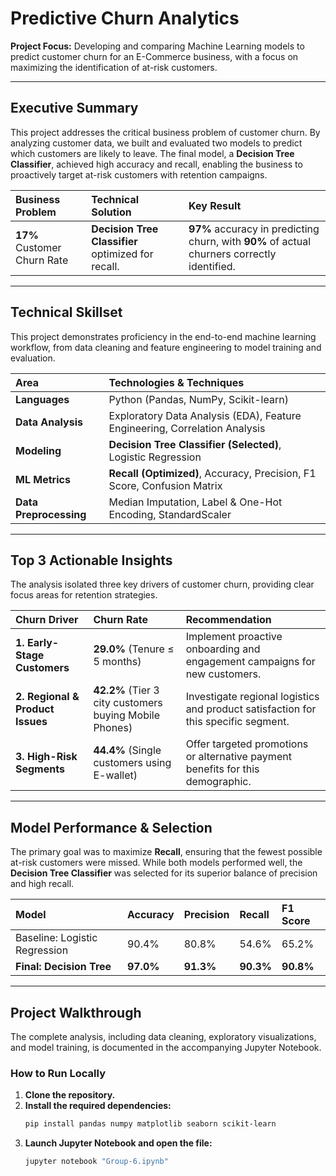 # Predictive Churn Analytics

**Project Focus:** Developing and comparing Machine Learning models to predict customer churn for an E-Commerce business, with a focus on maximizing the identification of at-risk customers.

---

## Executive Summary

This project addresses the critical business problem of customer churn. By analyzing customer data, we built and evaluated two models to predict which customers are likely to leave. The final model, a **Decision Tree Classifier**, achieved high accuracy and recall, enabling the business to proactively target at-risk customers with retention campaigns.

| Business Problem | Technical Solution | Key Result |
| :--- | :--- | :--- |
| **17%** Customer Churn Rate | **Decision Tree Classifier** optimized for recall. | **97%** accuracy in predicting churn, with **90%** of actual churners correctly identified. |

---

## Technical Skillset

This project demonstrates proficiency in the end-to-end machine learning workflow, from data cleaning and feature engineering to model training and evaluation.

| Area | Technologies & Techniques |
| :--- | :--- |
| **Languages** | Python (Pandas, NumPy, Scikit-learn) |
| **Data Analysis** | Exploratory Data Analysis (EDA), Feature Engineering, Correlation Analysis |
| **Modeling** | **Decision Tree Classifier (Selected)**, Logistic Regression |
| **ML Metrics** | **Recall (Optimized)**, Accuracy, Precision, F1 Score, Confusion Matrix |
| **Data Preprocessing** | Median Imputation, Label & One-Hot Encoding, StandardScaler |

---

## Top 3 Actionable Insights

The analysis isolated three key drivers of customer churn, providing clear focus areas for retention strategies.

| Churn Driver | Churn Rate | Recommendation |
| :--- | :--- | :--- |
| **1. Early-Stage Customers** | **29.0%** (Tenure ≤ 5 months) | Implement proactive onboarding and engagement campaigns for new customers. |
| **2. Regional & Product Issues** | **42.2%** (Tier 3 city customers buying Mobile Phones) | Investigate regional logistics and product satisfaction for this specific segment. |
| **3. High-Risk Segments** | **44.4%** (Single customers using E-wallet) | Offer targeted promotions or alternative payment benefits for this demographic. |

---

## Model Performance & Selection

The primary goal was to maximize **Recall**, ensuring that the fewest possible at-risk customers were missed. While both models performed well, the **Decision Tree Classifier** was selected for its superior balance of precision and high recall.

| Model | Accuracy | Precision | **Recall** | F1 Score |
| :--- | :--- | :--- | :--- | :--- |
| Baseline: Logistic Regression | 90.4% | 80.8% | 54.6% | 65.2% |
| **Final: Decision Tree** | **97.0%** | **91.3%** | **90.3%** | **90.8%** |

---

## Project Walkthrough

The complete analysis, including data cleaning, exploratory visualizations, and model training, is documented in the accompanying Jupyter Notebook.

### How to Run Locally

1.  **Clone the repository.**
2.  **Install the required dependencies:**
    ```bash
    pip install pandas numpy matplotlib seaborn scikit-learn
    ```
3.  **Launch Jupyter Notebook and open the file:**
    ```bash
    jupyter notebook "Group-6.ipynb"
    ```
